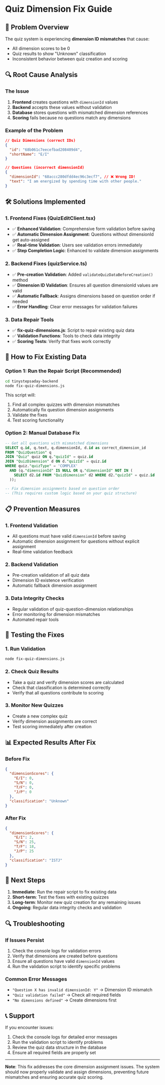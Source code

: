 # Quiz Dimension Fix Guide

## 🚨 Problem Overview

The quiz system is experiencing **dimension ID mismatches** that cause:
- All dimension scores to be 0
- Quiz results to show "Unknown" classification
- Inconsistent behavior between quiz creation and scoring

## 🔍 Root Cause Analysis

### The Issue
1. **Frontend** creates questions with `dimensionId` values
2. **Backend** accepts these values without validation
3. **Database** stores questions with mismatched dimension references
4. **Scoring** fails because no questions match any dimensions

### Example of the Problem
```json
// Quiz Dimensions (correct IDs)
{
  "id": "68b061c7eecefbad208409d4",
  "shortName": "E/I"
}

// Questions (incorrect dimensionId)
{
  "dimensionId": "68accc280dfdd4ec96c3ecf7", // ❌ Wrong ID!
  "text": "I am energized by spending time with other people."
}
```

## 🛠️ Solutions Implemented

### 1. Frontend Fixes (QuizEditClient.tsx)
- ✅ **Enhanced Validation**: Comprehensive form validation before saving
- ✅ **Automatic Dimension Assignment**: Questions without dimensionId get auto-assigned
- ✅ **Real-time Validation**: Users see validation errors immediately
- ✅ **Step Completion Logic**: Enhanced to validate dimension assignments

### 2. Backend Fixes (quizService.ts)
- ✅ **Pre-creation Validation**: Added `validateQuizDataBeforeCreation()` method
- ✅ **Dimension ID Validation**: Ensures all question dimensionId values are valid
- ✅ **Automatic Fallback**: Assigns dimensions based on question order if needed
- ✅ **Error Handling**: Clear error messages for validation failures

### 3. Data Repair Tools
- ✅ **fix-quiz-dimensions.js**: Script to repair existing quiz data
- ✅ **Validation Functions**: Tools to check data integrity
- ✅ **Scoring Tests**: Verify that fixes work correctly

## 🔧 How to Fix Existing Data

### Option 1: Run the Repair Script (Recommended)
```bash
cd tinystepsaday-backend
node fix-quiz-dimensions.js
```

This script will:
1. Find all complex quizzes with dimension mismatches
2. Automatically fix question dimension assignments
3. Validate the fixes
4. Test scoring functionality

### Option 2: Manual Database Fix
```sql
-- Get all questions with mismatched dimensions
SELECT q.id, q.text, q.dimensionId, d.id as correct_dimension_id
FROM "QuizQuestion" q
JOIN "Quiz" quiz ON q."quizId" = quiz.id
JOIN "QuizDimension" d ON d."quizId" = quiz.id
WHERE quiz."quizType" = 'COMPLEX'
  AND (q."dimensionId" IS NULL OR q."dimensionId" NOT IN (
    SELECT d2.id FROM "QuizDimension" d2 WHERE d2."quizId" = quiz.id
  ));

-- Fix dimension assignments based on question order
-- (This requires custom logic based on your quiz structure)
```

## 📋 Prevention Measures

### 1. Frontend Validation
- All questions must have valid `dimensionId` before saving
- Automatic dimension assignment for questions without explicit assignment
- Real-time validation feedback

### 2. Backend Validation
- Pre-creation validation of all quiz data
- Dimension ID existence verification
- Automatic fallback dimension assignment

### 3. Data Integrity Checks
- Regular validation of quiz-question-dimension relationships
- Error monitoring for dimension mismatches
- Automated repair tools

## 🧪 Testing the Fixes

### 1. Run Validation
```bash
node fix-quiz-dimensions.js
```

### 2. Check Quiz Results
- Take a quiz and verify dimension scores are calculated
- Check that classification is determined correctly
- Verify that all questions contribute to scoring

### 3. Monitor New Quizzes
- Create a new complex quiz
- Verify dimension assignments are correct
- Test scoring immediately after creation

## 📊 Expected Results After Fix

### Before Fix
```json
{
  "dimensionScores": {
    "E/I": 0,
    "S/N": 0,
    "T/F": 0,
    "J/P": 0
  },
  "classification": "Unknown"
}
```

### After Fix
```json
{
  "dimensionScores": {
    "E/I": 2,
    "S/N": 25,
    "T/F": 18,
    "J/P": 25
  },
  "classification": "ISTJ"
}
```

## 🚀 Next Steps

1. **Immediate**: Run the repair script to fix existing data
2. **Short-term**: Test the fixes with existing quizzes
3. **Long-term**: Monitor new quiz creation for any remaining issues
4. **Ongoing**: Regular data integrity checks and validation

## 🔍 Troubleshooting

### If Issues Persist
1. Check the console logs for validation errors
2. Verify that dimensions are created before questions
3. Ensure all questions have valid `dimensionId` values
4. Run the validation script to identify specific problems

### Common Error Messages
- `"Question X has invalid dimensionId: Y"` → Dimension ID mismatch
- `"Quiz validation failed"` → Check all required fields
- `"No dimensions defined"` → Create dimensions first

## 📞 Support

If you encounter issues:
1. Check the console logs for detailed error messages
2. Run the validation script to identify problems
3. Review the quiz data structure in the database
4. Ensure all required fields are properly set

---

**Note**: This fix addresses the core dimension assignment issues. The system should now properly validate and assign dimensions, preventing future mismatches and ensuring accurate quiz scoring.
